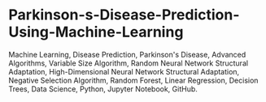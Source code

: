 # Parkinson-s-Disease-Prediction-Using-Machine-Learning
Machine Learning, Disease Prediction, Parkinson's Disease, Advanced Algorithms, Variable Size Algorithm, Random Neural Network Structural Adaptation, High-Dimensional Neural Network Structural Adaptation, Negative Selection Algorithm, Random Forest, Linear Regression, Decision Trees, Data Science, Python, Jupyter Notebook, GitHub.
